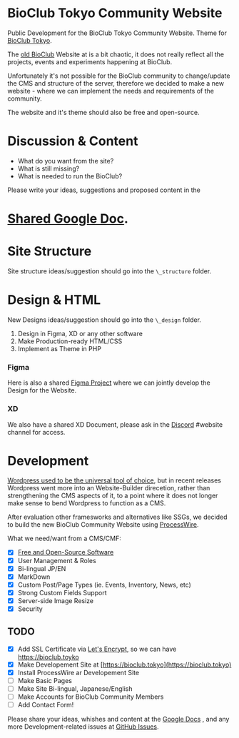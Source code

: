# BioClub Tokyo Community Website

Public Development for the  BioClub Tokyo Community Website. Theme for [BioClub Tokyo](http://www.bioclub.tokyo).

The [old BioClub](http://bioclub.org) Website at is a bit chaotic, it does not really reflect all the projects, events and experiments happening at BioClub.

Unfortunately it's not possible for the BioClub community to change/update the CMS and structure of the server, therefore we decided to make a new website - where we can implement the needs and requirements of the community.

The website and it's theme should also be free and open-source.

# Discussion & Content

- What do you want from the site?
- What is still missing?
- What is needed to run the BioClub?

Please write your ideas, suggestions and proposed content in the 
# [Shared Google Doc](https://docs.google.com/document/d/1o2WTNjTxkZYKmCmdziS-a4XgKwddnrclsKorgtMeCUo/edit?usp=sharing).


# Site Structure

Site structure ideas/suggestion should go into the `\_structure` folder.

# Design & HTML

New Designs ideas/suggestion should go into the `\_design` folder.

1. Design in Figma, XD or any other software
2. Make Production-ready HTML/CSS
3. Implement as Theme in PHP

### Figma

Here is also a shared [Figma Project](https://www.figma.com/file/UlvsISNrw5YMwFB7B3MuC6/BioClub-Tokyo---Website?type=design&node-id=0%3A1&mode=design&t=hWTEsAzRiLPzzu5x-1) where we can jointly develop the Design for the Website.

### XD

We also have a shared XD Document, please ask in the [Discord](https://discord.bioclub.tokyo) #website channel for access.

# Development

[Wordpress used to be the universal tool of choice](https://github.com/BioClub/labu/Wordpress_Installation_Guide.md), but in recent releases Wordpress went more into an Website-Builder direcetion, rather than strengthening the CMS aspects of it, to a point where it does not longer make sense to bend Wordpress to function as a CMS.

After evaluation other framesworks and alternatives like SSGs, we decided to build the new BioClub Community Website using [ProcessWire](https://www.processwire.com).

What we need/want from a CMS/CMF:

- [x] [Free and Open-Source Software](https://github.com/processwire/processwire/blob/master/LICENSE.TXT)
- [x] User Management & Roles
- [x] Bi-lingual JP/EN
- [x] MarkDown
- [x] Custom Post/Page Types (ie. Events, Inventory, News, etc)
- [x] Strong Custom Fields Support
- [x] Server-side Image Resize
- [x] Security

## TODO

- [x] Add SSL Certificate via [Let's Encrypt](https://letsencrypt.org), so we can have https://bioclub.toyko
- [x] Make Developement Site at [https://bioclub.tokyo](https://bioclub.tokyo)
- [x] Install ProcessWire ar Developement Site
- [ ] Make Basic Pages
- [ ] Make Site Bi-lingual, Japanese/English
- [ ] Make Accounts for BioClub Community Members
- [ ] Add Contact Form!

Please share your ideas, whishes and content at the [Google Docs](https://docs.google.com/document/d/1o2WTNjTxkZYKmCmdziS-a4XgKwddnrclsKorgtMeCUo/edit?usp=sharing) , and any more Development-related issues at [GitHub Issues](https://github.com/BioClub/BioClub-Wordpress-Theme/issues).

